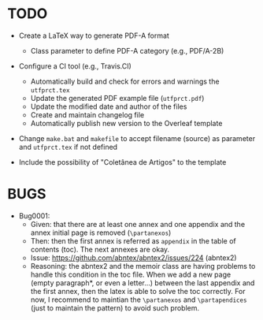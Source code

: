 # TODO

- Create a LaTeX way to generate PDF-A format
    - Class parameter to define PDF-A category (e.g., PDF/A-2B)

- Configure a CI tool (e.g., Travis.CI)
    - Automatically build and check for errors and warnings the `utfprct.tex`
    - Update the generated PDF example file (`utfprct.pdf`)
    - Update the modified date and author of the files
    - Create and maintain changelog file
    - Automatically publish new version to the Overleaf template

- Change `make.bat` and `makefile` to accept filename (source) as parameter and `utfprct.tex` if not defined

- Include the possibility of "Coletânea de Artigos" to the template


# BUGS

- Bug0001:
    - Given: that there are at least one annex and one appendix and the annex initial page is removed (`\partanexos`)
    - Then: then the first annex is referred as `appendix` in the table of contents (toc). The next annexes are okay.
    - Issue: https://github.com/abntex/abntex2/issues/224 (abntex2)
    - Reasoning: the abntex2 and the memoir class are having problems to handle this condition in the toc file. When we add a new page (empty paragraph*, or even a letter...) between the last appendix and the first annex, then the latex is able to solve the toc correctly. For now, I recommend to maintian the `\partanexos` and `\partapendices` (just to maintain the pattern) to avoid such problem.